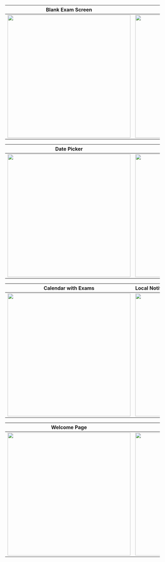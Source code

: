 Blank Exam Screen             | Adding Exam Form          | List of added exams
:-------------------------:|:-------------------------:| :------------------------
<img height="400" src="https://user-images.githubusercontent.com/75941337/217403955-d2a1c9b3-c8fe-4d35-829a-c211770bff82.png">  |  <img height="400" src="https://user-images.githubusercontent.com/75941337/217533621-4795d64a-4887-40bd-b774-bfe23a4859ce.png">   |  <img height="400" src="https://user-images.githubusercontent.com/75941337/217533835-8f5f5f66-e49e-4993-a389-9b837d391b3d.png">

Date Picker | Time Picker | Empty Calendar Exams
:-----------:|:-------------:|:--------------
<img height="400" src="https://user-images.githubusercontent.com/75941337/217534201-7f4983d7-9e66-4af5-8bef-ac9489c82b17.png"> | <img height="400" src="https://user-images.githubusercontent.com/75941337/217534247-1796c9fc-bdf7-4923-b23e-677452a4b860.png"> | <img height="400" src="https://user-images.githubusercontent.com/75941337/220749041-bb546d75-6ffd-41b0-a19b-d43750175c54.png">

Calendar with Exams | Local Notification *tested with USB debugging
:------------------:|:-------------------
<img height="400" src="https://user-images.githubusercontent.com/75941337/220749619-cb9c9c8d-d25c-4b3c-b258-9bac2e13fdf5.png"> | <img height="400" src="https://user-images.githubusercontent.com/75941337/220768136-abe44f5a-def9-4fd7-8980-aa1d1826a9a0.jpeg">

Welcome Page | Login Page | Register Page
:-----------:|:----------:|:-------------
<img height="400" src="https://user-images.githubusercontent.com/75941337/222994153-20bf260c-079c-46b5-b8a1-08a16ee609dc.jpeg"> | <img height="400" src="https://user-images.githubusercontent.com/75941337/222994148-d6155058-5415-45db-8011-ee896216597b.jpeg"> | <img height="400" src="https://user-images.githubusercontent.com/75941337/222994151-6b1bf336-ea39-44a3-9cf7-c4a1f437061b.jpeg">
